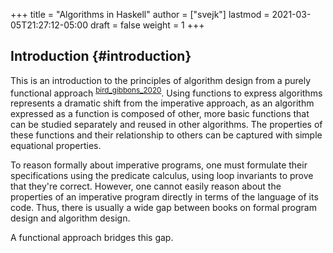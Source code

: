 +++
title = "Algorithms in Haskell"
author = ["svejk"]
lastmod = 2021-03-05T21:27:12-05:00
draft = false
weight = 1
+++

## Introduction {#introduction}

This is an introduction to the principles of algorithm design from a purely functional approach <sup id="a1f6e81b5f159280132e5c1de0f154aa"><a href="#bird_gibbons_2020" title="Bird \&amp; Gibbons, Algorithm Design with Haskell, Cambridge University Press (2020).">bird_gibbons_2020</a></sup>.  Using functions to express algorithms represents a dramatic shift from the imperative approach, as an algorithm expressed as a function is composed of other, more basic functions that can be studied separately and reused in other algorithms.  The properties of these functions and their relationship to others can be captured with simple equational properties.

To reason formally about imperative programs, one must formulate their specifications using the predicate calculus, using loop invariants to prove that they're correct.  However, one cannot easily reason about the properties of an imperative program directly in terms of the language of its code. Thus, there is usually a wide gap between books on formal program design and algorithm design.

A functional approach bridges this gap.
